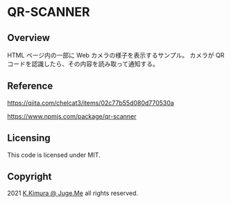 # QR-SCANNER

## Overview

HTML ページ内の一部に Web カメラの様子を表示するサンプル。
カメラが QR コードを認識したら、その内容を読み取って通知する。


## Reference

https://qiita.com/chelcat3/items/02c77b55d080d770530a

https://www.npmjs.com/package/qr-scanner


## Licensing

This code is licensed under MIT.


## Copyright

2021 [K.Kimura @ Juge.Me](https://github.com/dotnsf) all rights reserved.
